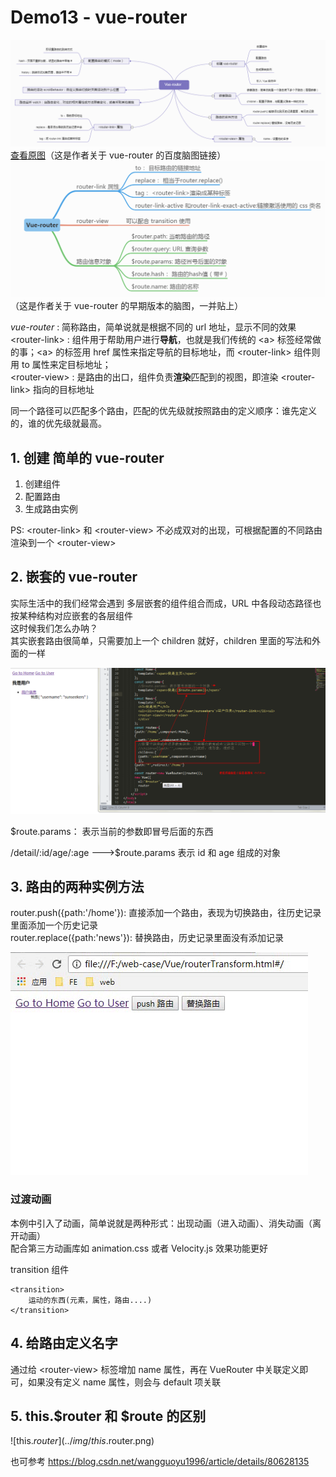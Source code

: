 # Demo13 - vue-router

![vue-router](../img/VueRouter.png)  
[查看原图](http://naotu.baidu.com/file/dbba90268bf1e5c34bfd39eaad721999?token=b39c89bd85d74046)（这是作者关于 vue-router 的百度脑图链接）
![vue-router](../img/vue-router.png)（这是作者关于 vue-router 的早期版本的脑图，一并贴上）  

*vue-router* : 简称路由，简单说就是根据不同的 url 地址，显示不同的效果  
\<router-link\> : 组件用于帮助用户进行**导航**，也就是我们传统的 \<a\> 标签经常做的事；\<a\> 的标签用 href 属性来指定导航的目标地址，而 \<router-link\> 组件则用 to 属性来定目标地址；  
\<router-view\> : 是路由的出口，组件负责**渲染**匹配到的视图，即渲染 \<router-link\> 指向的目标地址

同一个路径可以匹配多个路由，匹配的优先级就按照路由的定义顺序：谁先定义的，谁的优先级就最高。

## 1. 创建 简单的 vue-router

1. 创建组件
2. 配置路由
3. 生成路由实例

PS: \<router-link\> 和 \<router-view\> 不必成双对的出现，可根据配置的不同路由渲染到一个 \<router-view\>

## 2. 嵌套的 vue-router
实际生活中的我们经常会遇到 多层嵌套的组件组合而成，URL 中各段动态路径也按某种结构对应嵌套的各层组件  
这时候我们怎么办呐？  
其实嵌套路由很简单，只需要加上一个 children 就好，children 里面的写法和外面的一样

![router1](../img/router1.png)

$route.params： 表示当前的参数即冒号后面的东西

/detail/:id/age/:age --->$route.params 表示 id 和 age 组成的对象

## 3. 路由的两种实例方法

router.push({path:'/home'}): 直接添加一个路由，表现为切换路由，往历史记录里面添加一个历史记录  
router.replace({path:'news'}): 替换路由，历史记录里面没有添加记录

![router](../img/router.gif)

### 过渡动画

本例中引入了动画，简单说就是两种形式：出现动画（进入动画）、消失动画（离开动画）  
配合第三方动画库如 animation.css 或者 Velocity.js 效果功能更好

transition 组件
```
<transition>
    运动的东西(元素，属性，路由....)
</transition>
```

## 4. 给路由定义名字
通过给 \<router-view\> 标签增加 name 属性，再在 VueRouter 中关联定义即可，如果没有定义 name 属性，则会与 default 项关联

## 5. this.$router 和 $route 的区别
![this.$router](../img/this.$router.png)

也可参考 https://blog.csdn.net/wangguoyu1996/article/details/80628135